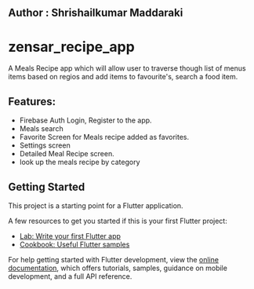 ## Author : Shrishailkumar Maddaraki
# zensar_recipe_app

A Meals Recipe app which will allow user to traverse though list of menus items based on regios and add items to favourite's, search a food item.

## Features:
- Firebase Auth Login, Register to the app.
- Meals search
- Favorite Screen for Meals recipe added as favorites.
- Settings screen
- Detailed Meal Recipe screen.
- look up the meals recipe by category
  
## Getting Started

This project is a starting point for a Flutter application.

A few resources to get you started if this is your first Flutter project:

- [Lab: Write your first Flutter app](https://docs.flutter.dev/get-started/codelab)
- [Cookbook: Useful Flutter samples](https://docs.flutter.dev/cookbook)

For help getting started with Flutter development, view the
[online documentation](https://docs.flutter.dev/), which offers tutorials,
samples, guidance on mobile development, and a full API reference.
